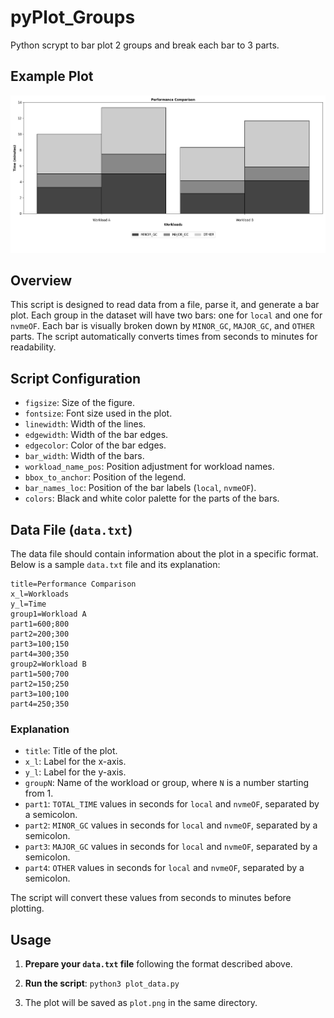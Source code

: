 # pyPlot_Groups
Python scrypt to bar plot 2 groups and break each bar to 3 parts.

## Example Plot

![Example Plot](https://raw.githubusercontent.com/Thodorhs/pyPlot_Groups/main/plot.png)

## Overview

This script is designed to read data from a file, parse it, and generate a bar plot. Each group in the dataset will have two bars: one for `local` and one for `nvmeOF`. Each bar is visually broken down by `MINOR_GC`, `MAJOR_GC`, and `OTHER` parts. The script automatically converts times from seconds to minutes for readability.

## Script Configuration

- `figsize`: Size of the figure.
- `fontsize`: Font size used in the plot.
- `linewidth`: Width of the lines.
- `edgewidth`: Width of the bar edges.
- `edgecolor`: Color of the bar edges.
- `bar_width`: Width of the bars.
- `workload_name_pos`: Position adjustment for workload names.
- `bbox_to_anchor`: Position of the legend.
- `bar_names_loc`: Position of the bar labels (`local`, `nvmeOF`).
- `colors`: Black and white color palette for the parts of the bars.

## Data File (`data.txt`)

The data file should contain information about the plot in a specific format. Below is a sample `data.txt` file and its explanation:

```
title=Performance Comparison
x_l=Workloads
y_l=Time
group1=Workload A
part1=600;800
part2=200;300
part3=100;150
part4=300;350
group2=Workload B
part1=500;700
part2=150;250
part3=100;100
part4=250;350
```

### Explanation

- `title`: Title of the plot.
- `x_l`: Label for the x-axis.
- `y_l`: Label for the y-axis.
- `groupN`: Name of the workload or group, where `N` is a number starting from 1.
- `part1`: `TOTAL_TIME` values in seconds for `local` and `nvmeOF`, separated by a semicolon.
- `part2`: `MINOR_GC` values in seconds for `local` and `nvmeOF`, separated by a semicolon.
- `part3`: `MAJOR_GC` values in seconds for `local` and `nvmeOF`, separated by a semicolon.
- `part4`: `OTHER` values in seconds for `local` and `nvmeOF`, separated by a semicolon.

The script will convert these values from seconds to minutes before plotting.

## Usage

1. **Prepare your `data.txt` file** following the format described above.

2. **Run the script**: ```python3 plot_data.py ```

3. The plot will be saved as `plot.png` in the same directory.



